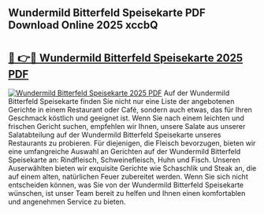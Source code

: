 ## Wundermild Bitterfeld Speisekarte PDF Download Online 2025 xccbQ

# <h2><a href="http://gc68z8f.nevu.top/?p=Wundermild+Bitterfeld+Speisekarte">🔗 👉🔴 Wundermild Bitterfeld Speisekarte 2025 PDF</a></h2>

[![Wundermild Bitterfeld Speisekarte 2025 PDF](https://i.imgur.com/dBaPXMq.png)](http://gc68z8f.nevu.top/?p=Wundermild+Bitterfeld+Speisekarte)
Auf der Wundermild Bitterfeld Speisekarte finden Sie nicht nur eine Liste der angebotenen Gerichte in einem Restaurant oder Café, sondern auch etwas, das für Ihren Geschmack köstlich und geeignet ist. Wenn Sie nach einem leichten und frischen Gericht suchen, empfehlen wir Ihnen, unsere Salate aus unserer Salatabteilung auf der Wundermild Bitterfeld Speisekarte unseres Restaurants zu probieren. Für diejenigen, die Fleisch bevorzugen, bieten wir eine umfangreiche Auswahl an Gerichten auf der Wundermild Bitterfeld Speisekarte an: Rindfleisch, Schweinefleisch, Huhn und Fisch. Unseren Auserwählten bieten wir exquisite Gerichte wie Schaschlik und Steak an, die auf einem alten, natürlichen Feuer zubereitet werden. Wenn Sie sich nicht entscheiden können, was Sie von der Wundermild Bitterfeld Speisekarte wünschen, ist unser Team bereit zu helfen und Ihnen einen komfortablen und angenehmen Service zu bieten.
